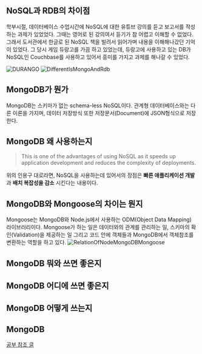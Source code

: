 ## NoSQL과 RDB의 차이점
학부시절, 데이터베이스 수업시간에 NoSQL에 대한 유튜브 강의를 듣고 보고서를 작성하는 과제가 있었었다. 그때는 영어로 된 강의여서 듣기가 참 어렵고 이해할 수 없었다.
그래서 도서관에서 한글로 된 NoSQL 책을 빌려서 읽어가며 내용을 이해해나갔던 기억이 있었다. 
그 당시 게임 듀랑고를 가끔 하고 있었는데, 듀랑고에 사용하고 있는 DB가 NoSQL인 Couchbase를 사용하고 있어서 흥미를 가지고 과제를 해나갈 수 있었다.

![DURANGO](https://post-phinf.pstatic.net/MjAxODAyMTRfMTk1/MDAxNTE4NTg5MDYwOTQ0.D-EipNR53jECsXD_vqZHcunhDljxd7v9evSzjlbwLvsg.z-pQ5x0jjKBTa7OgRAPYgazjqV74mX2KAsB8CfP32hsg.JPEG/000%ED%83%80%EC%9D%B4%ED%8B%80.jpg?type=w1200)
![DifferentIsMongoAndRdb](https://thepracticaldev.s3.amazonaws.com/i/xwccz9hq6adxiplvb32b.png)
## MongoDB가 뭔가
MongoDB는 스키마가 없는 schema-less NoSQL이다. 관계형 데이터베이스와는 다른 이론을 가지며, 데이터 저장방식 또한 저장문서(Document)에 JSON형식으로 저장한다.

## MongoDB 왜 사용하는지
> This is one of the advantages of using NoSQL as it speeds up application development and reduces the complexity of deployments.

위의 인용구 대로라면, NoSQL을 사용하는데 있어서의 장점은 **빠른 애플리케이션 개발**과 **배치 복잡성을 감소** 시킨다는 내용이다.



## MongoDB와 Mongoose의 차이는 뭔지
Mongoose는 MongoDB와 Node.js에서 사용하는 ODM(Object Data Mapping) 라이브러리이다. Mongoose가 하는 일은 데이터와의 관계를 관리하는 일, 스키마의 확인(Validation)을 제공하는 일
그리고 코드 안에 객체들과 MongoDB에서 객체참조를 변환하는 역할을 하고 있다.
![RelationOfNodeMongoDBMongoose](https://cdn-images-1.medium.com/max/1024/0*b5piDNW1dqlkJWKe.)


## MongoDB 뭐와 쓰면 좋은지

## MongoDB 어디에 쓰면 좋은지

## MongoDB 어떻게 쓰는지

## MongoDB 




[공부 참조 글](https://www.codementor.io/theoutlander/introduction-to-mongoose-for-mongodb-gw9xw34el)
